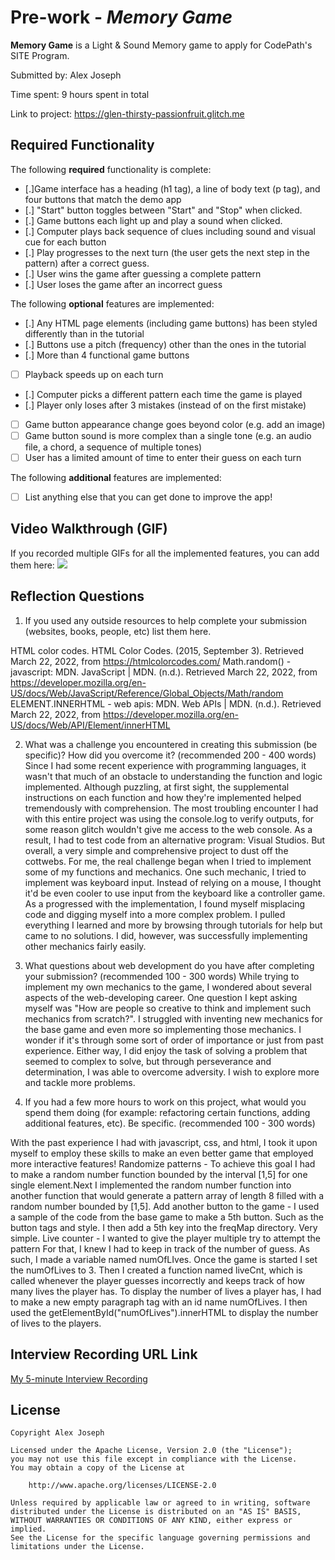 # Pre-work - *Memory Game*

**Memory Game** is a Light & Sound Memory game to apply for CodePath's SITE Program. 

Submitted by: Alex Joseph

Time spent: 9 hours spent in total

Link to project: https://glen-thirsty-passionfruit.glitch.me


## Required Functionality

The following **required** functionality is complete:

* [.]Game interface has a heading (h1 tag), a line of body text (p tag), and four buttons that match the demo app
* [.] "Start" button toggles between "Start" and "Stop" when clicked. 
* [.] Game buttons each light up and play a sound when clicked. 
* [.] Computer plays back sequence of clues including sound and visual cue for each button
* [.] Play progresses to the next turn (the user gets the next step in the pattern) after a correct guess. 
* [.] User wins the game after guessing a complete pattern
* [.] User loses the game after an incorrect guess

The following **optional** features are implemented:

* [.] Any HTML page elements (including game buttons) has been styled differently than in the tutorial
* [.] Buttons use a pitch (frequency) other than the ones in the tutorial
* [.] More than 4 functional game buttons
* [ ] Playback speeds up on each turn
* [.] Computer picks a different pattern each time the game is played
* [.] Player only loses after 3 mistakes (instead of on the first mistake)
* [ ] Game button appearance change goes beyond color (e.g. add an image)
* [ ] Game button sound is more complex than a single tone (e.g. an audio file, a chord, a sequence of multiple tones)
* [ ] User has a limited amount of time to enter their guess on each turn

The following **additional** features are implemented:

- [ ] List anything else that you can get done to improve the app!

## Video Walkthrough (GIF)

If you recorded multiple GIFs for all the implemented features, you can add them here:
![](https://drive.google.com/drive/folders/14ta3JNoa9mJlMi8tPq8fayJTaFVFqrmp?usp=sharing)

## Reflection Questions
1. If you used any outside resources to help complete your submission (websites, books, people, etc) list them here. 

HTML color codes. HTML Color Codes. (2015, September 3). Retrieved March 22, 2022, from https://htmlcolorcodes.com/
Math.random() - javascript: MDN. JavaScript | MDN. (n.d.). Retrieved March 22, 2022, from https://developer.mozilla.org/en-US/docs/Web/JavaScript/Reference/Global_Objects/Math/random
ELEMENT.INNERHTML - web apis: MDN. Web APIs | MDN. (n.d.). Retrieved March 22, 2022, from https://developer.mozilla.org/en-US/docs/Web/API/Element/innerHTML

2. What was a challenge you encountered in creating this submission (be specific)? How did you overcome it? (recommended 200 - 400 words) 
Since I had some recent experience with programming languages, it wasn't that much of an obstacle to understanding the function and logic implemented. Although puzzling, at first sight, the supplemental instructions on each function and how they're implemented helped tremendously with comprehension. The most troubling encounter I had with this entire project was using the console.log to verify outputs, for some reason glitch wouldn't give me access to the web console. As a result, I had to test code from an alternative program: Visual Studios. But overall, a very simple and comprehensive project to dust off the cottwebs. For me, the real challenge began when I tried to implement some of my functions and mechanics. One such mechanic, I tried to implement was keyboard input. Instead of relying on a mouse, I thought it'd be even cooler to use input from the keyboard like a controller game. As a progressed with the implementation, I found myself misplacing code and digging myself into a more complex problem. I pulled everything I learned and more by browsing through tutorials for help but came to no solutions. I did, however, was successfully implementing other mechanics fairly easily.

3. What questions about web development do you have after completing your submission? (recommended 100 - 300 words) 
While trying to implement my own mechanics to the game, I wondered about several aspects of the web-developing career. One question I kept asking myself was "How are people so creative to think and implement such mechanics from scratch?". I struggled with inventing new mechanics for the base game and even more so implementing those mechanics. I wonder if it's through some sort of order of importance or just from past experience. Either way, I did enjoy the task of solving a problem that seemed to complex to solve, but through perseverance and determination, I was able to overcome adversity. I wish to explore more and tackle more problems.

4. If you had a few more hours to work on this project, what would you spend them doing (for example: refactoring certain functions, adding additional features, etc). Be specific. (recommended 100 - 300 words) 

With the past experience I had with javascript, css, and html, I took it upon myself to employ these skills to make an even better game that employed more interactive features!
Randomize patterns - To achieve this goal I had to make a random number function bounded by the interval [1,5] for one single element.Next I implemented the random number function into another function that would generate a pattern array of length 8 filled with a random number bounded by [1,5].
Add another button to the game - I used a sample of the code from the base game to make a 5th button. Such as the button tags and style. I then add a 5th key into the freqMap directory. Very simple.
Live counter - I wanted to give the player multiple try to attempt the pattern For that, I knew I had to keep in track of the number of guess. As such, I made a variable named numOfLIves. Once the game is started I set the numOfLives to 3. Then I created a function named liveCnt, which is called whenever the player guesses incorrectly and keeps track of how many lives the player has. To display the number of lives a player has, I had to make a new empty paragraph tag with an id name numOfLives. I then used the getElementById("numOfLives").innerHTML to display the number of lives to the players.




## Interview Recording URL Link

[My 5-minute Interview Recording](https://youtu.be/X-lFRoYZmVk)


## License

    Copyright Alex Joseph

    Licensed under the Apache License, Version 2.0 (the "License");
    you may not use this file except in compliance with the License.
    You may obtain a copy of the License at

        http://www.apache.org/licenses/LICENSE-2.0

    Unless required by applicable law or agreed to in writing, software
    distributed under the License is distributed on an "AS IS" BASIS,
    WITHOUT WARRANTIES OR CONDITIONS OF ANY KIND, either express or implied.
    See the License for the specific language governing permissions and
    limitations under the License.
